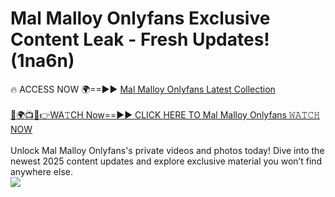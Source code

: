 # Mal Malloy Onlyfans Exclusive Content Leak - Fresh Updates! (1na6n)

🔥 ACCESS NOW 🌍==►► <a href="https://tinyurl.com/kvy9nzfs" rel="nofollow">Mal Malloy Onlyfans Latest Collection</a>
<br><br>
[🔴🌍📺📱👉WA𝚃CH Now==►► CLICK HERE TO Mal Malloy Onlyfans 𝚆𝙰𝚃𝙲𝙷 NOW](https://tinyurl.com/kvy9nzfs)
<br><br>
Unlock Mal Malloy Onlyfans's private videos and photos today! Dive into the newest 2025 content updates and explore exclusive material you won’t find anywhere else.
<br>
<a href="https://tinyurl.com/kvy9nzfs" rel="nofollow" data-target="animated-image.originalLink"><img src="https://camo.githubusercontent.com/8a4f000d20f83aca3bf7ec5f350d767afa0574a8a352519fd8cfa583a6f93a33/68747470733a2f2f692e696d6775722e636f6d2f644a486b345a712e676966" data-canonical-src="https://i.imgur.com/dJHk4Zq.gif" style="max-width: 100%; display: inline-block;" data-target="animated-image.originalImage"></a>
<br>
